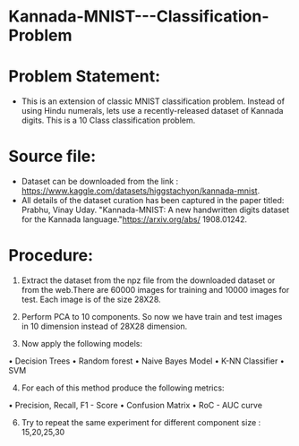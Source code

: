# Kannada-MNIST---Classification-Problem

# Problem Statement:

* This is an extension of classic MNIST classification problem. Instead of using Hindu numerals, lets use a recently-released dataset of Kannada digits. This is a 10 Class classification
  problem.

# Source file:

* Dataset can be downloaded from the link : https://www.kaggle.com/datasets/higgstachyon/kannada-mnist.
* All details of the dataset curation has been captured in the paper titled: Prabhu, Vinay Uday. "Kannada-MNIST: A new handwritten digits dataset for the Kannada language."https://arxiv.org/abs/
  1908.01242.

# Procedure:

1. Extract the dataset from the npz file from the downloaded dataset or from the web.There are 60000 images for training and 10000 images for test. Each image is of the size 28X28.
   
2. Perform PCA to 10 components. So now we have train and test images in 10 dimension instead of 28X28 dimension.
   
3. Now apply the following models:
   
• Decision Trees
• Random forest
• Naive Bayes Model
• K-NN Classifier
• SVM

4. For each of this method produce the following metrics:
   
• Precision, Recall, F1 - Score
• Confusion Matrix
• RoC - AUC curve

6. Try to repeat the same experiment for different component size : 15,20,25,30

